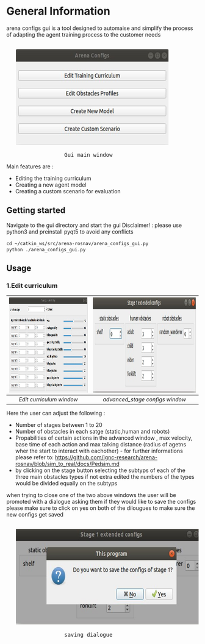 # General Information
arena configs gui is a tool designed to automaise and simplify the process of adapting the agent training process to the customer needs 


 <pre>

   <img width="400" height="250" src="/img/main_gui.jpg"> 

                  Gui main window   
</pre>

Main features are : 
- Editing the training curriculum 
- Creating a new agent model
- Creating a custom scenario for evaluation


## Getting started
Navigate to the gui directory and start the gui 
Disclaimer! : please use python3 and preinstall pyqt5 to avoid any conflicts 
```
cd ~/catkin_ws/src/arena-rosnav/arena_configs_gui.py
python ./arena_configs_gui.py

```



## Usage

### 1.Edit curriculum 

| <img width="400" height="250" src="/img/edit_curriculum.jpg"> | <img width="500" height="250" src="/img/advanced_stage.jpg"> | 
|:--:|:--:|
| *Edit curriculum window* | *advanced_stage configs window*|


Here the user can adjust the following :
- Number of stages between 1 to 20 
- Number of obstacles in each satge (static,human and robots) 
- Propabilities of certain actions in the advanced window , max velocity, base time of each action and max talking distance (radius of agetns wher the start to interact with eachother) - for further informations please refer to: https://github.com/ignc-research/arena-rosnav/blob/sim_to_real/docs/Pedsim.md
- by clicking on the stage button selecting  the subtyps of  each of the three main obstacles types if not extra edited the  numbers of the types would  be divided equally on the subtyps

when trying to close one of the two above windows the user will be promoted with a dialogue asking them if they would like to save the configs please make sure to click on yes on both of the dilougues to make sure the new configs get saved


 <pre>

   <img width="550" height="250" src="/img/save-configs.jpg"> 

                  saving dialogue    
</pre>



